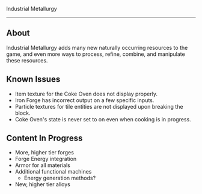 Industrial Metallurgy
- - - - 

## About

Industrial Metallurgy adds many new naturally occurring resources to the game, and even more ways to process, refine, combine, and manipulate these resources.

## Known Issues

* Item texture for the Coke Oven does not display properly.
* Iron Forge has incorrect output on a few specific inputs.
* Particle textures for tile entities are not displayed upon breaking the block.
* Coke Oven's state is never set to on even when cooking is in progress.

## Content In Progress

* More, higher tier forges
* Forge Energy integration
* Armor for all materials
* Additional functional machines
  * Energy generation methods?
* New, higher tier alloys
